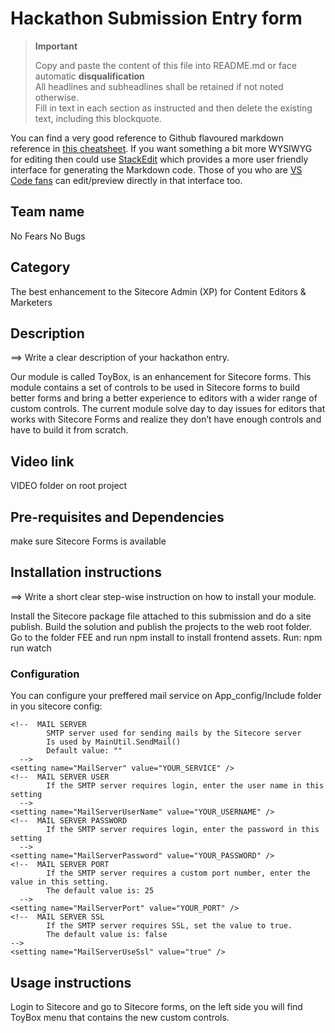 # Hackathon Submission Entry form

> __Important__  
> 
> Copy and paste the content of this file into README.md or face automatic __disqualification__  
> All headlines and subheadlines shall be retained if not noted otherwise.  
> Fill in text in each section as instructed and then delete the existing text, including this blockquote.

You can find a very good reference to Github flavoured markdown reference in [this cheatsheet](https://github.com/adam-p/markdown-here/wiki/Markdown-Cheatsheet). If you want something a bit more WYSIWYG for editing then could use [StackEdit](https://stackedit.io/app) which provides a more user friendly interface for generating the Markdown code. Those of you who are [VS Code fans](https://code.visualstudio.com/docs/languages/markdown#_markdown-preview) can edit/preview directly in that interface too.

## Team name
No Fears No Bugs

## Category
The best enhancement to the Sitecore Admin (XP) for Content Editors & Marketers

## Description
⟹ Write a clear description of your hackathon entry.  

Our module is called ToyBox, is an enhancement for Sitecore forms. This module contains a set of controls to be used in Sitecore forms to build better forms and bring a better experience to editors with a wider range of custom controls.
The current module solve day to day issues for editors that works with Sitecore Forms and realize they don’t have enough controls and have to build it from scratch.



## Video link
VIDEO folder on root project



## Pre-requisites and Dependencies

make sure Sitecore Forms is available


## Installation instructions
⟹ Write a short clear step-wise instruction on how to install your module.  

Install the Sitecore package file attached to this submission and do a site publish.
Build the solution and publish the projects to the web root folder.
Go to the folder FEE and run npm install to install frontend assets.
Run: npm run watch



### Configuration
You can configure your preffered mail service on App_config/Include folder in you sitecore config:

	<!--  MAIL SERVER
            SMTP server used for sending mails by the Sitecore server
            Is used by MainUtil.SendMail()
            Default value: ""
      -->
    <setting name="MailServer" value="YOUR_SERVICE" />
    <!--  MAIL SERVER USER
            If the SMTP server requires login, enter the user name in this setting
      -->
    <setting name="MailServerUserName" value="YOUR_USERNAME" />
    <!--  MAIL SERVER PASSWORD
            If the SMTP server requires login, enter the password in this setting
      -->
    <setting name="MailServerPassword" value="YOUR_PASSWORD" />
    <!--  MAIL SERVER PORT
            If the SMTP server requires a custom port number, enter the value in this setting.
            The default value is: 25
      -->
    <setting name="MailServerPort" value="YOUR_PORT" />
    <!--  MAIL SERVER SSL
            If the SMTP server requires SSL, set the value to true.
            The default value is: false
    -->
    <setting name="MailServerUseSsl" value="true" />


## Usage instructions
Login to Sitecore and go to Sitecore forms, on the left side you will find ToyBox menu that contains the new custom controls.

